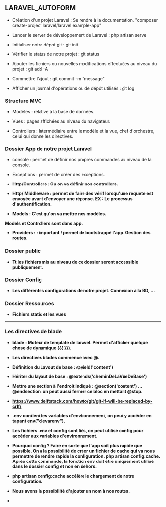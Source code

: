## LARAVEL_AUTOFORM

- Création d'un projet Laravel : Se rendre à la documentation. "composer create-project laravel/laravel example-app"

- Lancer le server de développement de Laravel : php artisan serve

- Initialiser notre dépot git : git init

- Vérifier le status de notre projet : git status

- Ajouter les fichiers ou nouvelles modifications effectuées au niveau du projet : git add -A

- Commettre l'ajout : git commit -m "message"

- Afficher un journal d'opérations ou de dépôt utilisés : git log


### Structure MVC

- Modèles : relative à la base de données.

- Vues : pages affichées au niveau du navigateur.

- Controllers : Intermédiaire entre le modèle et la vue, chef d'orchestre, celui qui donne les directives.


### Dossier App de notre projet Laravel

- console : permet de définir nos propres commandes au niveau de la console.

- Exceptions : permet de créer des exceptions.

- <strong>Http/Controllers :<strong> Ou on va définir nos controllers.

- <strong>Http/ Middleware : <strong> permet de faire des vérif lorsqu'une requete est envoyée avant d'envoyer une réponse. EX : Le processus d'authentification.


- <strong>Models : </strong> C'est qu'on va mettre nos modèles.

Models et Controllers sont dans app.

- <strong>Providers : </strong> : important ! permet de bootstrappé l'app. Gestion des routes.


### Dossier public

- Tt les fichiers mis au niveau de ce dossier seront accessible publiquement.

### Dossier Config

- Les différentes configurations de notre projet. Connexion à la BD, ... 

### Dossier Ressources

- Fichiers static et les vues



--------------------------------------------------------------------------
### Les directives de blade


- blade : Moteur de template de laravel. Permet d'afficher quelque chose de dynamique ({{ }}).

- Les directives blades commence avec @.
 
- Définition du Layout de base : @yield('content') 

- Hériter du layout de base : @extends('cheminDeLaVueDeBase')

- Mettre une section à l'endroit indiqué : @section('content')  ...  @endsection, on peut aussi fermer ce bloc en mettant @stop.

- https://www.delftstack.com/howto/git/git-lf-will-be-replaced-by-crlf/

- .env contient les variables d'environnement, on peut y accéder en tapant env("clevarenv").

- Les fichiers .env et config sont liés, on peut utilisé config pour accéder aux variables d'environnement.

- Pourquoi config ? Faire en sorte que l'app soit plus rapide que possible. On a la possibilité de créer un fichier de cache qui va nous permettre de rendre rapide la configuration. php artisan config:cache. Après cette commande, la fonction env doit être uniquement utilisé dans le dossier config et non en dehors.

- php artisan config:cache accélère le chargement de notre configuration.

- Nous avons la possibilité d'ajouter un nom à nos routes.

-